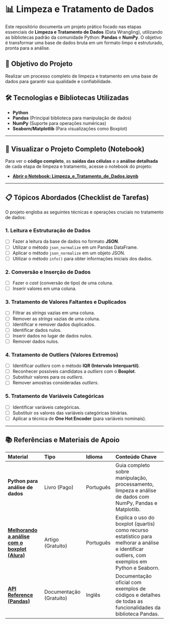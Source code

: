 # 📊 Limpeza e Tratamento de Dados

Este repositório documenta um projeto prático focado nas etapas essenciais de **Limpeza e Tratamento de Dados** (Data Wrangling), utilizando as bibliotecas padrão da comunidade Python: **Pandas** e **NumPy**. O objetivo é transformar uma base de dados bruta em um formato limpo e estruturado, pronta para a análise.

## 🎯 Objetivo do Projeto

Realizar um processo completo de limpeza e tratamento em uma base de dados para garantir sua qualidade e confiabilidade.

## 🛠️ Tecnologias e Bibliotecas Utilizadas

* **Python**
* **Pandas** (Principal biblioteca para manipulação de dados)
* **NumPy** (Suporte para operações numéricas)
* **Seaborn/Matplotlib** (Para visualizações como Boxplot)

---

## 🔎 Visualizar o Projeto Completo (Notebook)

Para ver o **código completo**, as **saídas das células** e a **análise detalhada** de cada etapa de limpeza e tratamento, acesse o notebook do projeto:

* [**Abrir o Notebook: Limpeza_e_Tratamento_de_Dados.ipynb**](https://github.com/Rafael86rj/Limpeza-e-tratamento-de-dados/blob/315d2d2a985b236e9a2a6a379a94c78e1c3ce94d/Limpeza_e_Tratamento_de_Dados.ipynb)

---

## 📋 Tópicos Abordados (Checklist de Tarefas)

O projeto engloba as seguintes técnicas e operações cruciais no tratamento de dados:

### 1. Leitura e Estruturação de Dados

* [ ] Fazer a leitura da base de dados no formato **JSON**.
* [ ] Utilizar o método `json_normalize` em um Pandas DataFrame.
* [ ] Aplicar o método `json_normalize` em um objeto JSON.
* [ ] Utilizar o método `info()` para obter informações iniciais dos dados.

### 2. Conversão e Inserção de Dados

* [ ] Fazer o *cast* (conversão de tipo) de uma coluna.
* [ ] Inserir valores em uma coluna.

### 3. Tratamento de Valores Faltantes e Duplicados

* [ ] Filtrar as *strings* vazias em uma coluna.
* [ ] Remover as *strings* vazias de uma coluna.
* [ ] Identificar e remover dados duplicados.
* [ ] Identificar dados nulos.
* [ ] Inserir dados no lugar de dados nulos.
* [ ] Remover dados nulos.

### 4. Tratamento de Outliers (Valores Extremos)

* [ ] Identificar *outliers* com o método **IQR (Intervalo Interquartil)**.
* [ ] Reconhecer possíveis candidatos a *outliers* com o **Boxplot**.
* [ ] Substituir valores para os *outliers*.
* [ ] Remover amostras consideradas *outliers*.

### 5. Tratamento de Variáveis Categóricas

* [ ] Identificar variáveis categóricas.
* [ ] Substituir os valores das variáveis categóricas binárias.
* [ ] Aplicar a técnica de **One Hot Encoder** (para variáveis nominais).

---

## 📚 Referências e Materiais de Apoio

| Material | Tipo | Idioma | Conteúdo Chave |
| :--- | :--- | :--- | :--- |
| **Python para análise de dados** | Livro (Pago) | Português | Guia completo sobre manipulação, processamento, limpeza e análise de dados com NumPy, Pandas e Matplotlib. |
| **[Melhorando a análise com o boxplot (Alura)](https://www.alura.com.br/artigos/melhorando-a-analise-com-o-boxplot)** | Artigo (Gratuito) | Português | Explica o uso do boxplot (quartis) como recurso estatístico para melhorar a análise e identificar outliers, com exemplos em Python e Seaborn. |
| **[API Reference (Pandas)](https://pandas.pydata.org/docs/reference/index.html)** | Documentação (Gratuito) | Inglês | Documentação oficial com exemplos de códigos e detalhes de todas as funcionalidades da biblioteca Pandas. |

